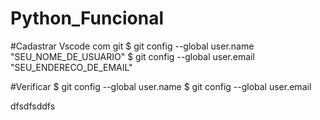 # Python_Funcional
#Cadastrar Vscode com git
$ git config --global user.name "SEU_NOME_DE_USUARIO"
$ git config --global user.email "SEU_ENDERECO_DE_EMAIL"

#Verificar
$ git config --global user.name 
$ git config --global user.email

dfsdfsddfs